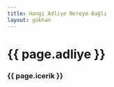 ```yaml
---
title: Hangi Adliye Nereye Bağlı
layout: gokhan
---
```


<div class="card-header">
    <h3 class="card-title"></h3>
</div>
<div class="card-body" id="adliyeid">
    <div class="col-md-8 offset-md-2 offset-md-right">
            <h1 id="adliye" name="adliye"> {{ page.adliye }}</h1> 
            <h3 class="text-justify" id="icerik">{{ page.icerik }}</h3>               
    </div>
              
</div>

        

